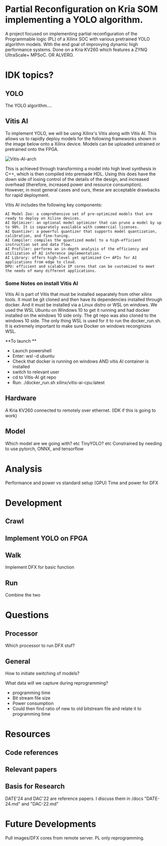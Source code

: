 # Partial Reconfiguration on Kria SOM implementing a YOLO algorithm. 
A project focused on implementing partial reconfiguration of the Programmable logic (PL) of a Xilinx SOC with various pretrained YOLO algorithm models. With the end goal of improvying dynamic high performance systems.
Done on a Kria KV260 which features a ZYNQ UltraScale+ MPSoC. OR ALVERO.

# IDK topics?
## YOLO
The YOLO algorithm....

## Vitis AI
To implement YOLO, we will be using Xilinx's Vitis along with Vitis AI. This allows us to rapidly deploy models for the following frameworks shown in the image below onto a Xilinx device.
Models can be uploaded untrained or pretrained onto the FPGA.

![Vitis-AI-arch](https://github.com/user-attachments/assets/a2b96df2-b5a4-4ac3-97e6-338a22c512af)

This is achieved through transforming a model into high level synthesis in C++, which is then compiled into premade HDL. Using this does have the down side of losing control of the details of the design, and increased overhead (therefore, increased power and resource consumption). 
However, in most general cases and ours, these are acceptable drawbacks for rapid deployment.

Vitis AI includes the following key components:

    AI Model Zoo: a comprehensive set of pre-optimized models that are ready to deploy on Xilinx devices.
    AI Optimizer: an optional model optimizer that can prune a model by up to 90%. It is separately available with commercial licenses.
    AI Quantizer: a powerful quantizer that supports model quantization, calibration, and fine-tuning.
    AI Compiler: compiles the quantized model to a high-efficient instruction set and data flow.
    AI Profiler: performs an in-depth analysis of the efficiency and utilization of AI inference implementation.
    AI Library: offers high-level yet optimized C++ APIs for AI applications from edge to cloud.
    DPU: efficient and scalable IP cores that can be customized to meet the needs of many different applications.

### Some Notes on install Vitis AI
Vitis AI is part of Vitis that must be installed separately from other xilinx tools. It must be git cloned and then have its dependencies installed through docker. And it must be installed via a Linux distro or WSL on windows.
We used the WSL Ubuntu on Windows 10 to get it running and had docker installed on the windows 10 side only. The git repo was also cloned to the windows 10 side. The only thing WSL is used for it to run the docker_run.sh.
It is extremely important to make sure Docker on windows recongnizes WSL.

**To launch **
 - Launch powershell
 - Enter: wsl -d ubuntu
 - Check that docker is running on windows AND vitis AI container is installed
 - switch to relevant user
 - cd to Vitis-AI git repo
 - Run: ./docker_run.sh xilinx/vitis-ai-cpu:latest

## Hardware
A Kria KV260 connected to remotely over ethernet. (IDK if this is going to work)

## Model
Which model are we going with? etc
TinyYOLO? etc
Constrained by needing to use pytorch, ONNX, and tensorflow

# Analysis
Performance and power vs standard setup (GPU)
Time and power for DFX

# Development
## Crawl
Implement YOLO on FPGA
 - 
## Walk
Implement DFX for basic function

## Run
Combine the two

# Questions
## Processor
Which processor to run DFX stuf?

## General
How to initiate switching of models?

What data will we capture during reprogramming?
 - programming time
 - Bit stream file size
 - Power consumption
 - Could then find ratio of new to old bitstream file and relate it to programming time

# Resources
## Code references

## Relevant papers

## Basis for Research
DATE'24 and DAC'22 are reference papers. I discuss them in /docs "DATE-24.md" and "DAC-22.md"

# Future Developments
Pull images/DFX cores from remote server.
PL only reprogramming.
